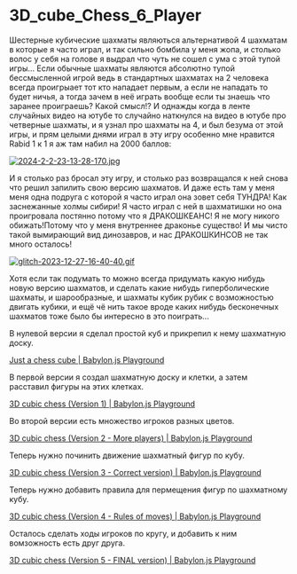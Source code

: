 # 3D_cube_Chess_6_Player

Шестерные кубические шахматы являються альтернативой 4 шахматам в которые я часто играл, и так сильно бомбила у меня жопа, и столько волос у себя на голове я выдрал что чуть не сошел с ума с этой тупой игры... Если обычные шахматы являются абсолютно тупой бессмысленной игрой ведь в стандартных шахматах на 2 человека всегда проигрыает тот кто нападает первым, а если не нападать то будет ничья, а тогда зачем в неё играть вообще если ты знаешь что заранее проиграешь? Какой смысл!? И однажды когда в ленте случайных видео на ютубе то случайно наткнулся на видео в ютубе про четверные шахматы, и я узнал про шахматы на 4, и был безума от этой игры, и прям целыми днями играл в эту игру особенно мне нравится Rabid 1 к 1 я аж там набил на 2000 баллов: 

[![2024-2-2-23-13-28-170.jpg](https://i.postimg.cc/kGfT6SH1/2024-2-2-23-13-28-170.jpg)](https://postimg.cc/JHHNSsMZ)

И я столько раз бросал эту игру, и столько раз возвращался к ней снова что решил запилить свою версию шахматов. И даже есть там у меня меня одна подруга с которой я часто играл она зовет себя ТУНДРА! Как заснежанные холмы сибири! Я часто играл с ней в шахматишки но она проигровала постянно потому что я ДРАКОШКЕАНС! Я не могу никого обижать!Потому что у меня внутреннее драконье существо! И мы чисто такой вымирающий вид динозавров, и нас ДРАКОШКИНСОВ не так много осталось! 

[![glitch-2023-12-27-16-40-40.gif](https://i.postimg.cc/j5RSxBkZ/glitch-2023-12-27-16-40-40.gif)](https://postimg.cc/yJrHnpKZ)

Хотя если так подумать то можно всегда придумать какую нибудь новую версию шахматов, и сделать какие нибудь гиперболические шахматы, и шарообразные, и шахматы кубик рубик с возможностью двигать кубики, и ещё чё нить такое вроде каких нибудь бесконечных шахматов тоже было бы интересно в это поиграть...

В нулевой версии я сделал простой куб и прикрепил к нему шахматную доску.

[Just a chess cube | Babylon.js Playground](https://playground.babylonjs.com/#TC8M1T)

В первой версии я создал шахматную доску и клетки, а затем расставил фигуры на этих клетках.

[3D cubic chess (Version 1) | Babylon.js Playground](https://playground.babylonjs.com/#6TMMNG)

Во второй версии есть множество игроков разных цветов.

[3D cubic chess (Version 2 - More players) | Babylon.js Playground](https://playground.babylonjs.com/#PE5I01)

Теперь нужно починить движение шахматный фигур по кубу.

[3D cubic chess (Version 3 - Correct version) | Babylon.js Playground](https://playground.babylonjs.com/#0O4Z6L#0)

Теперь нужно добавить правила для пермещения фигур по шахматному кубу.

[3D cubic chess (Version 4 - Rules of moves) | Babylon.js Playground](https://playground.babylonjs.com/#IUOF0L#0)

Осталось сделать ходы игроков по кругу, и добавить к ним вомзожность есть друг друга.

[3D cubic chess (Version 5 - FINAL version) | Babylon.js Playground](https://playground.babylonjs.com/#H2GVMG)
